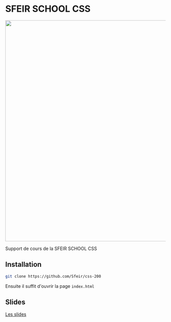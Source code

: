 # SFEIR SCHOOL CSS

<img src="https://cdn-images-1.medium.com/max/2000/1*diR0Ma4Z8nsdH1Kvn53qbA.jpeg" width="693">

Support de cours de la SFEIR SCHOOL CSS

## Installation
````bash
git clone https://github.com/Sfeir/css-200
````

Ensuite il suffit d'ouvrir la page `index.html`


## Slides
[Les slides](https://docs.google.com/presentation/d/1Q9zNg_I7UpkuyvLbbJuiOlY31fDXxiKGBS-nJ-RUB7Q/edit?usp=sharing)
